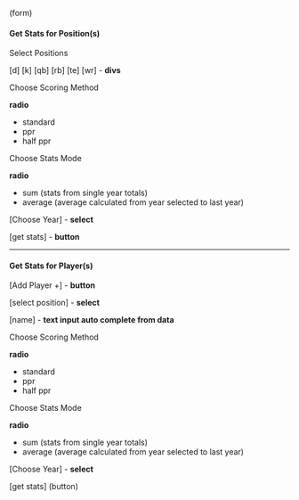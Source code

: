 (form)

#### Get Stats for Position(s)

Select Positions

[d] [k] [qb] [rb] [te] [wr] - **divs**

Choose Scoring Method

**radio**
- standard
- ppr
- half ppr

Choose Stats Mode

**radio**
- sum (stats from single year totals)
- average (average calculated from year selected to last year) 

[Choose Year] - **select**

[get stats] - **button**

---

#### Get Stats for Player(s)

[Add Player +] - **button**

[select position] - **select**

[name] - **text input auto complete from data**

Choose Scoring Method

**radio**
- standard
- ppr
- half ppr

Choose Stats Mode

**radio**
- sum (stats from single year totals)
- average (average calculated from year selected to last year) 

[Choose Year] - **select**

[get stats] (button)
